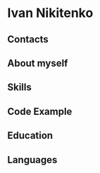 # Ivan Nikitenko

## Contacts


## About myself


## Skills


## Code Example


## Education


## Languages

